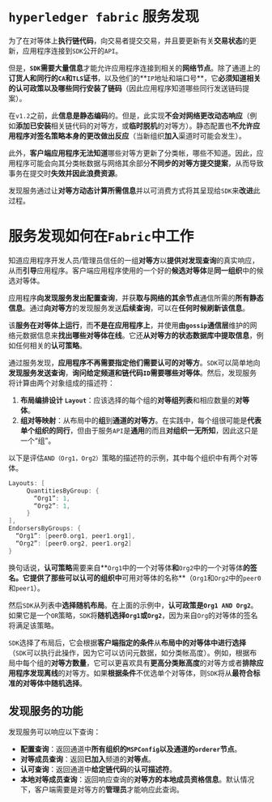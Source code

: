 # `hyperledger fabric` 服务发现

为了在对等体上**执行链代码**，向交易者提交交易，并且要更新有关**交易状态**的更新，应用程序连接到`SDK`公开的`API`。

但是，**`SDK`需要大量信息**才能允许应用程序连接到相关的**网络节点**。除了通道上的**订货人和同行的`CA`和`TLS`证书**，以及他们的**`IP`地址和端口号**，它**必须知道相关的认可政策以及哪些同行安装了链码**（因此应用程序知道哪些同行发送链码提案）。

在`v1.2`之前，此**信息是静态编码**的。但是，此实现**不会对网络更改动态响应**（例如**添加已安装**相关链代码的对等方，或**临时脱机**的对等方）。静态配置也**不允许应用程序对签名策略本身的更改做出反应**（当新组织**加入**渠道时可能会发生）。

此外，**客户端应用程序无法知道**哪些对等方更新了分类帐，哪些不知道。因此，应用程序可能会向其分类帐数据与网络其余部分**不同步的对等方提交提案**，从而导致事务在提交时**失效并因此浪费资源**。

发现服务通过让**对等方动态计算所需信息**并以可消费方式将其呈现给`SDK`来**改进**此过程。

# 服务发现如何在`Fabric`中工作

知道应用程序开发人员/管理员信任的一组**对等方**以**提供对发现查询**的真实响应，从而**引导**应用程序。客户端应用程序使用的一个好的**候选对等体**是**同一组织**中的候选对等体。

应用程序**向发现服务发出配置查询**，并获**取与网络的其余节点**通信所需的**所有静态信息**。通过**向对等方**的发现服务发送**后续查询**，可以在**任何时候刷新该信息**。

该**服务在对等体上运行**，而**不是在应用程序上**，并使用**由`gossip`通信层**维护的网络元数据信息来**找出哪些对等体在线**。它还**从对等方的状态数据库中提取信息**，例如任何相关的**认可策略**。

通过服务发现，**应用程序不再需要指定他们需要认可的对等方**。`SDK`可以简单地向**发现服务发送查询**，**询问给定频道和链代码`ID`**需要哪些**对等体**。然后，发现服务将计算由两个对象组成的描述符：

1. **布局编排设计 `Layout`**：应该选择的每个组的**对等组列表**和相应数量的**对等体**。
2. **组对等映射**：从布局中的**组**到**通道的对等方**。在实践中，每个组很可能是**代表单个组织的同行**，但由于服务`API`是**通用**的而且**对组织一无所知**，因此这只是一个“组”。

以下是评估`AND（Org1，Org2）`策略的描述符的示例，其中每个组织中有两个对等体。

```go
Layouts: [
     QuantitiesByGroup: {
       “Org1”: 1,
       “Org2”: 1,
     }
],
EndorsersByGroups: {
  “Org1”: [peer0.org1, peer1.org1],
  “Org2”: [peer0.org2, peer1.org2]
}
```

换句话说，**认可策略**需要来自**`Org1`中的一个对等体**和**`Org2`中的一个对等体**的签名。它提供了那些可以认可的组织中**可用对等体的名称**（`Org1`和`Org2`中的`peer0`和`peer1`）。

然后`SDK`从列表中**选择随机布局**。在上面的示例中，**认可政策是`Org1 AND Org2`**。如果它是一个`OR`策略，`SDK`将**随机选择`Org1`或`Org2`**，因为来自`Org`的对等体的签名将满足该策略。

`SDK`选择了布局后，它会根据**客户端指定的条件**从**布局中的对等体中进行选择**（`SDK`可以执行此操作，因为它可以访问元数据，如分类帐高度）。例如，根据布局中每个组的**对等方数量**，它可以更喜欢具有**更高分类账高度**的对等方或者**排除应用程序发现离线**的对等方。如果**根据条件**不优选单个对等体，则`SDK`将从**最符合标准的对等体中随机选择**。

## 发现服务的功能

发现服务可以响应以下查询：

+ **配置查询**：返回通道中**所有组织的`MSPConfig`**以及**通道的`orderer`节点**。
+ **对等成员查询**：返回**已加入**频道的**对等点**。
+ **认可查询**：返回通道中**给定链代码**的**认可描述符**。
+ **本地对等成员查询**：返回响应查询的**对等方的本地成员资格信息**。默认情况下，客户端需要是对等方的**管理员**才能响应此查询。

